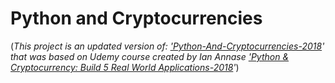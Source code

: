# Python and Cryptocurrencies

(*This project is an updated version of: ['Python-And-Cryptocurrencies-2018](https://github.com/phennaux/Python-and-cryptocurrencies)' that was based on Udemy course created by Ian Annase ['Python & Cryptocurrency: Build 5 Real World Applications-2018](https://www.udemy.com/coinmarketcap/)'*)